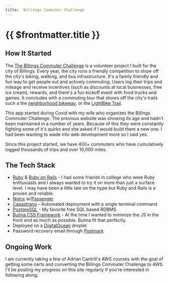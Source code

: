 ```yaml
---
title:  Billings Commuter Challenge
---
```


# {{ $frontmatter.title }}

## How It Started

The [The Billings Commuter Challenge](https://www.billingscommuterchallenge.com) is a volunteer project I built for the city of Billings. Every year, the city runs a friendly competition to show off the city's biking, walking, and bus infrastructure. It's a family friendly and fun way to get people out and actively commuting. Users log their trips and mileage and receive incentives (such as discounts at local businesses, free ice cream), rewards, and there's a fun kickoff event with food trucks and games. It concludes with a commuting tour that shows off the city's trails such a the [neighborhood bikeway](https://www.billingsmt.gov/3057/Neighborhood-Bikeways), or the [LightBike Trail](https://downtownbillings.com/explore/lightbike-trail/).

This app started during Covid with my wife who organizes the Billings Commuter Challenge. The previous website was showing its age and hadn't been maintained in a number of years. Because of this they were constantly fighting some of it's quirks and she asked if I would build them a new one. I had been wanting to wade into web development more so I said yes.

Since this project started, we have 400+ commuters who have cumulatively logged thousands of trips and over 10,000 miles.

## The Tech Stack

- [Ruby](https://www.ruby-lang.org/en/) & [Ruby on Rails](https://rubyonrails.org/) - I had some friends in college who were Ruby enthusiasts and I always wanted to try it on more than just a surface level. I may have been a little late on the hype but Ruby and Rails is a proven and reliable.
- [Nginx](https://nginx.org/en/) w/[Passenger](https://www.phusionpassenger.com/)
- [Capastrano](https://capistranorb.com/) - Automated deployment with a single terminal command
- [PostgreSQL](https://www.postgresql.org/) - My favorite free SQL based RDBMS
- [Bulma CSS Framework](https://bulma.io/) - At the time I wanted to minimize the JS in the front end as much as possible. Bulma fit that perfectly.
- Deployed on a [DigitalOcean](https://www.digitalocean.com/) droplet
- Password recovery email through [Postmark](https://postmarkapp.com/)

## Ongoing Work

I am currently taking a few of Adrian Cantrill's AWS courses with the goal of getting some certs and converting the Billings Commuter Challenge to AWS. I'll be posting my progress on this site regularly if you're interested in following along.